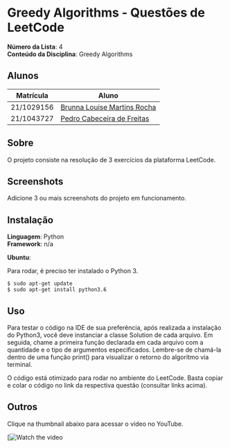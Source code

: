 # Greedy Algorithms - Questões de LeetCode

**Número da Lista**: 4<br>
**Conteúdo da Disciplina**: Greedy Algorithms<br>

## Alunos
|Matrícula | Aluno |
| -- | -- |
| 21/1029156  |  [Brunna Louise Martins Rocha](https://github.com/brunna-martins) |
| 21/1043727  |  [Pedro Cabeceira de Freitas](https://github.com/pkbceira03) |

## Sobre 
O projeto consiste na resolução de 3 exercícios da plataforma LeetCode.

## Screenshots
Adicione 3 ou mais screenshots do projeto em funcionamento.

## Instalação 
**Linguagem**: Python<br>
**Framework**: n/a<br>

**Ubuntu**:

Para rodar, é preciso ter instalado o Python 3.

```
$ sudo apt-get update
$ sudo apt-get install python3.6
```

## Uso 
Para testar o código na IDE de sua preferência, após realizada a instalação do Python3, você deve instanciar a classe Solution de cada arquivo. Em seguida, chame a primeira função declarada em cada arquivo com a quantidade e o tipo de argumentos especificados. Lembre-se de chamá-la dentro de uma função print() para visualizar o retorno do algoritmo via terminal.

O código está otimizado para rodar no ambiente do LeetCode. Basta copiar e colar o código no link da respectiva questão (consultar links acima).

## Outros 
Clique na thumbnail abaixo para acessar o vídeo no YouTube.

[![Watch the video]()




